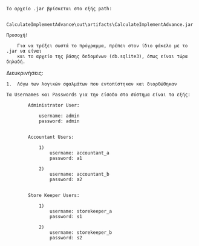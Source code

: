     Το αρχείο .jar βρίσκεται στο εξής path:
    
        CalculateImplementAdvance\out\artifacts\CalculateImplementAdvance.jar
        
    Προσοχή!
    
        Για να τρέξει σωστά το πρόγραμμα, πρέπει στον ίδιο φάκελο με το .jar να είναι 
        και το αρχείο της βάσης δεδομένων (db.sqlite3), όπως είναι τώρα δηλαδή.
        
    
    
   Διευκρινήσεις:
    
    1.  Λόγω των λογικών σφαλμάτων που εντοπίστηκαν και διορθώθηκαν
    
    Τα Usernames και Passwords για την είσοδο στο σύστημα είναι τα εξής:

            Administrator User:
        
                username: admin   
                password: admin   
            
            
            Accountant Users:
        
                1)
                    username: accountant_a
                    password: a1
        
                2)
                    username: accountant_b
                    password: a2   
        
        
            Store Keeper Users:
        
                1)
                    username: storekeeper_a   
                    password: s1
        
                2)    
                    username: storekeeper_b   
                    password: s2
                    
                    
                